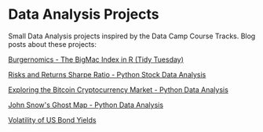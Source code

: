 # Data Analysis Projects
Small Data Analysis projects inspired by the Data Camp Course Tracks.
Blog posts about these projects:

[Burgernomics - The BigMac Index in R (Tidy Tuesday)](https://maxstatdocumentation.netlify.app/post/2021/01/04/burgernomics-the-bigmac-index-in-r-tidy-tuesday/)

[Risks and Returns Sharpe Ratio - Python Stock Data Analysis](https://maxstatdocumentation.netlify.app/post/2021/03/27/risks-and-returns-sharpe-ratio-python-stock-data-analysis/)

[Exploring the Bitcoin Cryptocurrency Market - Python Data Analysis](https://maxstatdocumentation.netlify.app/post/2021/03/24/exploring-the-bitcoin-cryptocurrency-market-python-data-analysis/)

[John Snow's Ghost Map - Python Data Analysis](https://maxstatdocumentation.netlify.app/post/2021/03/23/john-snow-s-ghost-map-python-data-analysis/)

[Volatility of US Bond Yields](https://maxstatdocumentation.netlify.app/post/2021/03/21/modeling-the-volatility-of-us-bond-yields/)

